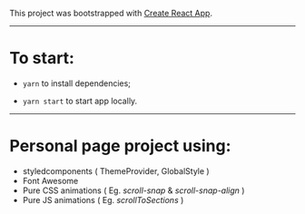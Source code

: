 This project was bootstrapped with [Create React App](https://github.com/facebook/create-react-app).

---
# To start: 
- `yarn` to install dependencies;

- `yarn start` to start app locally.

---

# Personal page project using:
- styledcomponents ( ThemeProvider, GlobalStyle )
- Font Awesome
- Pure CSS animations ( Eg. _scroll-snap_ & _scroll-snap-align_ )
- Pure JS animations ( Eg. _scrollToSections_ ) 
